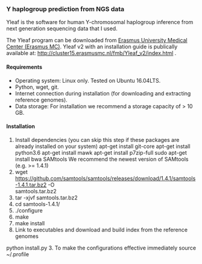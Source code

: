 ### Y haplogroup prediction from NGS data

Yleaf is the software for human Y-chromosomal haplogroup inference from next generation sequencing data that I used.

The Yleaf program can be downloaded from [Erasmus University Medical Center (Erasmus MC)](https://www6.erasmusmc.nl/genetic_identification/resources/). 
Yleaf v2 with an installation guide is publically available at: http://cluster15.erasmusmc.nl/fmb/Yleaf_v2/index.html .



#### Requirements
- Operating system: Linux only. Tested on Ubuntu 16.04LTS.
- Python, wget, git.
- Internet connection during installation (for downloading and extracting reference genomes).
- Data storage: For installation we recommend a storage capacity of > 10 GB.
#### Installation
1. Install dependencies (you can skip this step if these packages are already installed on your system)
 apt-get install git-core
 apt-get install python3.6
apt-get install mawk
 apt-get install p7zip-full
 sudo apt-get install bwa
SAMtools
We recommend the newest version of SAMtools (e.g. >= 1.4.1)
1. wget https://github.com/samtools/samtools/releases/download/1.4.1/samtools-1.4.1.tar.bz2 -O \
samtools.tar.bz2
 2. tar -xjvf samtools.tar.bz2
 3. cd samtools-1.4.1/
 4. ./configure
 5. make
 6. make install
2. Link to executables and download and build index from the reference genomes

 python install.py
3. To make the configurations effective immediately
 source ~/.profile
